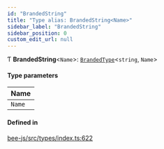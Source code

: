 ```yaml
---
id: "BrandedString"
title: "Type alias: BrandedString<Name>"
sidebar_label: "BrandedString"
sidebar_position: 0
custom_edit_url: null
---
```


Ƭ **BrandedString**<`Name`\>: [`BrandedType`](BrandedType.md)<`string`, `Name`\>

#### Type parameters

| Name |
| :------ |
| `Name` |

#### Defined in

[bee-js/src/types/index.ts:622](https://github.com/ethersphere/bee-js/blob/2c8b9d1/src/types/index.ts#L622)

